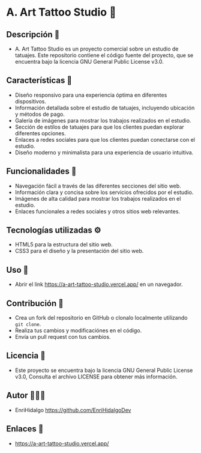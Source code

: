 # A. Art Tattoo Studio 🎨

## Descripción 📝
- A. Art Tattoo Studio es un proyecto comercial sobre un estudio de tatuajes. Este repositorio contiene el código fuente del proyecto, que se encuentra bajo la licencia GNU General Public License v3.0.

## Características 🌟
- Diseño responsivo para una experiencia óptima en diferentes dispositivos.
- Información detallada sobre el estudio de tatuajes, incluyendo ubicación y métodos de pago.
- Galería de imágenes para mostrar los trabajos realizados en el estudio.
- Sección de estilos de tatuajes para que los clientes puedan explorar diferentes opciones.
- Enlaces a redes sociales para que los clientes puedan conectarse con el estudio.
- Diseño moderno y minimalista para una experiencia de usuario intuitiva.

## Funcionalidades 🦾
- Navegación fácil a través de las diferentes secciones del sitio web.
- Información clara y concisa sobre los servicios ofrecidos por el estudio.
- Imágenes de alta calidad para mostrar los trabajos realizados en el estudio.
- Enlaces funcionales a redes sociales y otros sitios web relevantes.

## Tecnologías utilizadas ⚙️
- HTML5 para la estructura del sitio web.
- CSS3 para el diseño y la presentación del sitio web.

## Uso 👀
- Abrir el link https://a-art-tattoo-studio.vercel.app/ en un navegador.

## Contribución 🤝
- Crea un fork del repositorio en GitHub o clonalo localmente utilizando `git clone`.
- Realiza tus cambios y modificaciónes en el código.
- Envía un pull request con tus cambios.

## Licencia 📃
- Este proyecto se encuentra bajo la licencia GNU General Public License v3.0, Consulta el archivo LICENSE para obtener más información.

## Autor 👨🏻‍💻
- EnriHidalgo https://github.com/EnriHidalgoDev

## Enlaces 🔗
- https://a-art-tattoo-studio.vercel.app/
